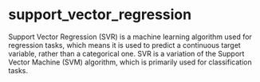 # support_vector_regression
Support Vector Regression (SVR) is a machine learning algorithm used for regression tasks, which means it is used to predict a continuous target variable, rather than a categorical one. SVR is a variation of the Support Vector Machine (SVM) algorithm, which is primarily used for classification tasks.
